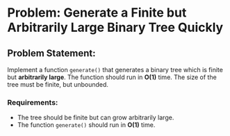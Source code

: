 # Problem: Generate a Finite but Arbitrarily Large Binary Tree Quickly

## Problem Statement:
Implement a function `generate()` that generates a binary tree which is finite but **arbitrarily large**. The function should run in **O(1)** time. The size of the tree must be finite, but unbounded.

### Requirements:
- The tree should be finite but can grow arbitrarily large.
- The function `generate()` should run in **O(1)** time.
